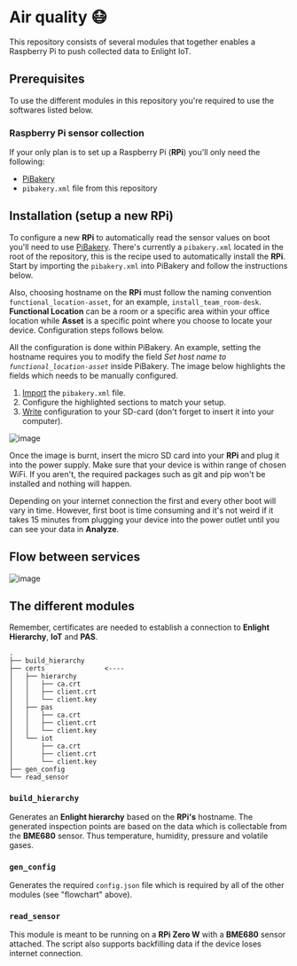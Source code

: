 # Air quality 😷
This repository consists of several modules that together enables a Raspberry Pi to push collected data to Enlight IoT.

## Prerequisites
To use the different modules in this repository you're required to use the softwares listed below.

### Raspberry Pi sensor collection
If your only plan is to set up a Raspberry Pi (**RPi**) you'll only need the following:
*   [PiBakery](http://www.pibakery.org/)
*   `pibakery.xml` file from this repository

<!-- ### Dashboard to visualize live data
However if you plan on using the dashboard you'll need the following:
*   [yarn](https://yarnpkg.com/en/)
*   [go](https://golang.org/)
*   [dep](https://github.com/golang/dep)

And the project can be installed via `go get`:
```
$ go get -u github.com/risnejr/air-quality
``` -->

## Installation (setup a new **RPi**)
To configure a new **RPi** to automatically read the sensor values on boot you'll need to use [PiBakery](http://www.pibakery.org/). There's currently a `pibakery.xml` located in the root of the repository, this is the recipe used to automatically install the **RPi**. Start by importing the `pibakery.xml` into PiBakery and follow the instructions below. 

Also, choosing hostname on the **RPi** must follow the naming convention `functional_location-asset`, for an example, `install_team_room-desk`. **Functional Location** can be a room or a specific area within your office location while **Asset** is a specific point where you choose to locate your device. Configuration steps follows below.

All the configuration is done within PiBakery. An example, setting the hostname requires you to modify the field *Set host name to `functional_location-asset`* inside PiBakery. The image below highlights the fields which needs to be manually configured.

1.  [Import](http://www.pibakery.org/docs/importexport.html) the `pibakery.xml` file.
2.  Configure the highlighted sections to match your setup.
3.  [Write](http://www.pibakery.org/docs/create.html) configuration to your SD-card (don't forget to insert it into your computer).

![image](https://user-images.githubusercontent.com/16987380/44849251-d1662800-ac59-11e8-9ceb-6b2c91f5ebd9.png)

Once the image is burnt, insert the micro SD card into your **RPi** and plug it into the power supply. Make sure that your device is within range of chosen WiFi. If you aren't, the required packages such as git and pip won't be installed and nothing will happen. 

Depending on your internet connection the first and every other boot will vary in time. However, first boot is time consuming and it's not weird if it takes 15 minutes from plugging your device into the power outlet until you can see your data in **Analyze**.

## Flow between services

![image](https://user-images.githubusercontent.com/16987380/44774916-a8b83280-ab74-11e8-93f0-cfcbc296805d.png)

## The different modules
Remember, certificates are needed to establish a connection to **Enlight Hierarchy**, **IoT** and **PAS**.

```
.
├── build_hierarchy
├── certs               <----
│   ├── hierarchy
│   │   ├── ca.crt
│   │   ├── client.crt
│   │   └── client.key
│   ├── pas
│   │   ├── ca.crt
│   │   ├── client.crt
│   │   └── client.key
│   └── iot
│       ├── ca.crt
│       ├── client.crt
│       └── client.key
├── gen_config
└── read_sensor
```
<!-- ### `aq_level`
```
This module is NOT up to date and requires some further improvements to play nicely with the other modules.
```

The air quality level module predicts the air quality into three different different categories which are either `Good`, `Ok` or `Bad`. This is done by listening to the **gRPC** stream from **Enlight IoT** and letting a *Deep Neural Network* (DNN) making a prediction every time all of the desired inspection points (values the **BME680** sensor reads) are updated.

The DNN is trained by manual labels which is a continuous process and these labels are fetched from the `vote` module. -->

### `build_hierarchy`
Generates an **Enlight hierarchy** based on the **RPi's** hostname. The generated inspection points are based on the data which is collectable from the **BME680** sensor. Thus temperature, humidity, pressure and volatile gases.  

<!-- ### `dashboard`
The dashboard's backend reads the **gRPC** stream connected to **Enlight IoT**. It filters down and send *server-sent events* (sse) based on the given functional location and asset. The client side is built with react which gets this data from the go server using an EventSource.

Viewing live data from a specific asset requires you to enter the URL parameters `func_loc` and `asset` while using the client. These parameters reflect the hierarchies functional location and asset i.e. the hostname given to your device. Below is an image depicting the hierarchy view inside Enlight. 

![image](https://user-images.githubusercontent.com/16987380/44843289-4466a300-ac48-11e8-83e7-e1f7e56ff608.png)

To visualize these inspection points in your browser you need to append `?func_loc=install_team&asset=desk` to your client side URL i.e. if your using it locally the entire URL would be `localhost:3000/?func_loc=install_team&asset=desk`.

#### Update your configuration file (requires go and dep)
Make sure to change directory to `air-quality/gen_config` and run the following
```
$ dep ensure
$ go build -o config
$ ./config
```

#### Start the client on your computer (requires yarn)
Make sure to change directory to `air-quality/dashboard/client` and run the following
```
$ yarn
$ yarn start
```
#### Start the server on your computer (requires go and dep)
Make sure to change directory to `air-quality/dashboard/server` and run the following
```
$ dep ensure
$ go build -o sse
$ ./sse
``` -->
### `gen_config`
Generates the required `config.json` file which is required by all of the other modules (see "flowchart" above).

### `read_sensor`
This module is meant to be running on a **RPi Zero W** with a **BME680** sensor attached. The script also supports backfilling data if the device loses internet connection.

<!-- ### `vote`
```
This module is NOT up to date and requires some further improvements to play nicely with the other modules.
```

Vote module consists of a client which is setup to send HTTP POST requests to an **AWS Lambda** which ingests the node data, generated by the user, to **Enlight IoT**. Voting on a specific asset is done by using the URL parameters `func_loc` and `asset`. -->
